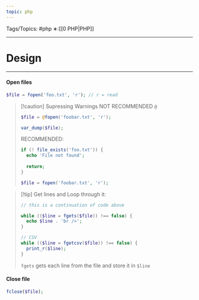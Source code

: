 ```yaml
---
topic: php
---
```



Tags/Topics: #php
∗:[[0 PHP|PHP]]

---
# Design

--- 
#### Open files
```php
$file = fopen('foo.txt', 'r'); // r = read
```

> [!caution] Supressing Warnings
> NOT RECOMMENDED
> `@`
> ```php
> $file = @fopen('foobar.txt', 'r');
> 
> var_dump($file);
> ```
> RECOMMENDED:
> ```PHP
> if (! file_exists('foo.txt')) {
> 	echo 'File not found';
> 	
> 	return;
> }
> 
> $file = fopen('foobar.txt', 'r');
> 
> ```

> [!tip] Get lines and Loop through it:
> 
> ```php
> // this is a continuation of code above
> 
> while (($line = fgets($file)) !== false) {
> 	echo $line . 'br />';
> }
> 
> // CSV
> while (($line = fgetcsv($file)) !== false) {
> 	print_r($line);
> }
> ```
> `fgets`  gets each line from the file and store it in `$line`

#### Close file
```php
fclose($file);
```